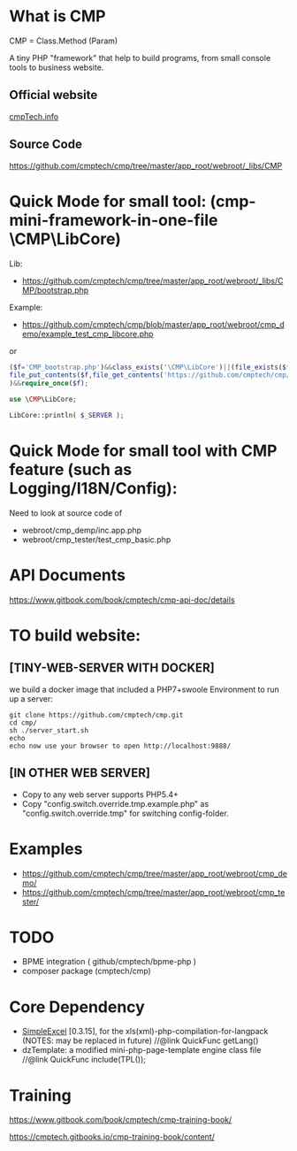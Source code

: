 # What is CMP

CMP = Class.Method (Param)

A tiny PHP "framework" that help to build programs, from small console tools to business website. 

## Official website

<a href="http://cmptech.info/" target=_blank>cmpTech.info</a>

## Source Code

https://github.com/cmptech/cmp/tree/master/app_root/webroot/_libs/CMP

# Quick Mode for small tool: (cmp-mini-framework-in-one-file \CMP\LibCore)

Lib:

* https://github.com/cmptech/cmp/tree/master/app_root/webroot/_libs/CMP/bootstrap.php

Example:

* https://github.com/cmptech/cmp/blob/master/app_root/webroot/cmp_demo/example_test_cmp_libcore.php

or

```php
($f='CMP_bootstrap.php')&&class_exists('\CMP\LibCore')||(file_exists($f)||
file_put_contents($f,file_get_contents('https://github.com/cmptech/cmp/raw/master/app_root/webroot/_libs/CMP/bootstrap.php'))
)&&require_once($f);

use \CMP\LibCore;

LibCore::println( $_SERVER );
```

# Quick Mode for small tool with CMP feature (such as Logging/I18N/Config):

Need to look at source code of

* webroot/cmp_demp/inc.app.php
* webroot/cmp_tester/test_cmp_basic.php

# API Documents

https://www.gitbook.com/book/cmptech/cmp-api-doc/details

# TO build website:

## [TINY-WEB-SERVER WITH DOCKER]

we build a docker image that included a PHP7+swoole Environment to run up a server:

```shell
git clone https://github.com/cmptech/cmp.git
cd cmp/
sh ./server_start.sh
echo 
echo now use your browser to open http://localhost:9888/
```

## [IN OTHER WEB SERVER]

* Copy to any web server supports PHP5.4+
* Copy "config.switch.override.tmp.example.php" as "config.switch.override.tmp" for switching config-folder.

# Examples

* https://github.com/cmptech/cmp/tree/master/app_root/webroot/cmp_demo/
* https://github.com/cmptech/cmp/tree/master/app_root/webroot/cmp_tester/

# TODO

* BPME integration ( github/cmptech/bpme-php )
* composer package (cmptech/cmp)

# Core Dependency

* <a href="http://github.com/faisalman/simple-excel-php" target=_blank>SimpleExcel</a> [0.3.15], for the xls(xml)-php-compilation-for-langpack (NOTES: may be replaced in future)   //@link QuickFunc getLang()
* dzTemplate: a modified mini-php-page-template engine class file  //@link QuickFunc include(TPL());

# Training

https://www.gitbook.com/book/cmptech/cmp-training-book/

https://cmptech.gitbooks.io/cmp-training-book/content/


